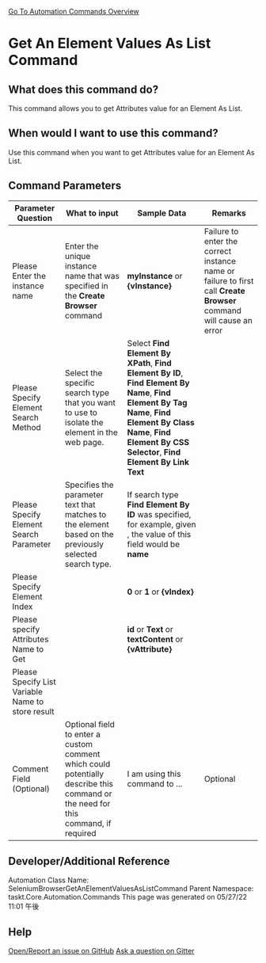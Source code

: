 <!--TITLE: Get An Element Values As List Command -->
<!-- SUBTITLE: a command in the Web Browser Commands group. -->
[Go To Automation Commands Overview](/automation-commands.md)


# Get An Element Values As List Command


## What does this command do?
This command allows you to get Attributes value for an Element As List.


## When would I want to use this command?
Use this command when you want to get Attributes value for an Element As List.


## Command Parameters
| Parameter Question   	| What to input  	|  Sample Data 	| Remarks  	|
| ---                    | ---               | ---           | ---       |
|Please Enter the instance name|Enter the unique instance name that was specified in the **Create Browser** command|**myInstance** or **{vInstance}**|Failure to enter the correct instance name or failure to first call **Create Browser** command will cause an error|
|Please Specify Element Search Method|Select the specific search type that you want to use to isolate the element in the web page.|Select **Find Element By XPath**, **Find Element By ID**, **Find Element By Name**, **Find Element By Tag Name**, **Find Element By Class Name**, **Find Element By CSS Selector**, **Find Element By Link Text**||
|Please Specify Element Search Parameter|Specifies the parameter text that matches to the element based on the previously selected search type.|If search type **Find Element By ID** was specified, for example, given <div id='name'></div>, the value of this field would be **name**||
|Please Specify Element Index||**0** or **1** or **{vIndex}**||
|Please specify Attributes Name to Get||**id** or **Text** or **textContent** or **{vAttribute}**||
|Please Specify List Variable Name to store result||||
|Comment Field (Optional)|Optional field to enter a custom comment which could potentially describe this command or the need for this command, if required|I am using this command to ...|Optional|
















## Developer/Additional Reference
Automation Class Name: SeleniumBrowserGetAnElementValuesAsListCommand
Parent Namespace: taskt.Core.Automation.Commands
This page was generated on 05/27/22 11:01 午後


## Help
[Open/Report an issue on GitHub](https://github.com/saucepleez/taskt/issues/new)
[Ask a question on Gitter](https://gitter.im/taskt-rpa/Lobby)

